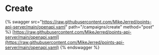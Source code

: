 # Create

{% swagger src="https://raw.githubusercontent.com/MikeJerred/points-api-server/main/openapi.yaml" path="/campaigns/create" method="post" %}
[https://raw.githubusercontent.com/MikeJerred/points-api-server/main/openapi.yaml](https://raw.githubusercontent.com/MikeJerred/points-api-server/main/openapi.yaml)
{% endswagger %}
